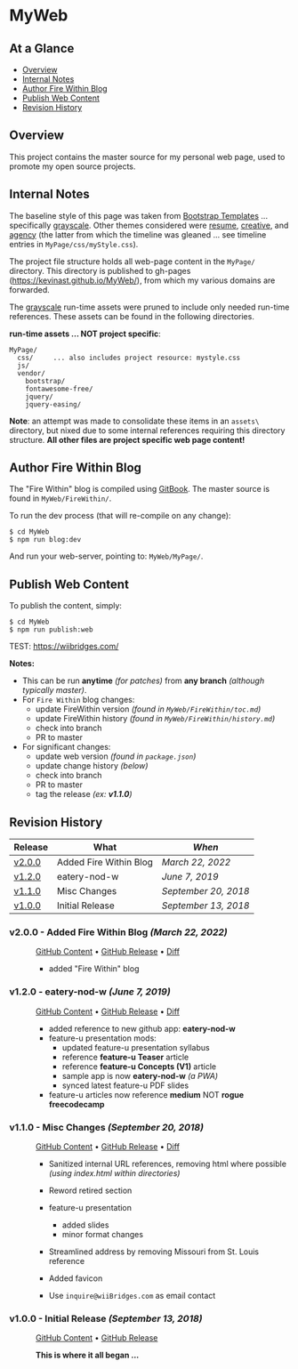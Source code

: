 # MyWeb

## At a Glance

- [Overview]
- [Internal Notes]
- [Author Fire Within Blog]
- [Publish Web Content]
- [Revision History]

## Overview

This project contains the master source for my personal web page, used
to promote my open source projects.

## Internal Notes

The baseline style of this page was taken from [Bootstrap Templates]
... specifically [grayscale].  Other themes considered were [resume],
[creative], and [agency] (the latter from which the timeline was
gleaned ... see timeline entries in `MyPage/css/myStyle.css`).


The project file structure holds all web-page content in the `MyPage/`
directory.  This directory is published to gh-pages
(https://kevinast.github.io/MyWeb/), from which my various domains are
forwarded.

The [grayscale] run-time assets were pruned to include only needed
run-time references.  These assets can be found in the following
directories.

**run-time assets ... NOT project specific**:
```
MyPage/
  css/     ... also includes project resource: mystyle.css
  js/
  vendor/
    bootstrap/
    fontawesome-free/
    jquery/
    jquery-easing/
```

**Note**: an attempt was made to consolidate these items in an
`assets\` directory, but nixed due to some internal references
requiring this directory structure. **All other files are project
specific web page content!**


## Author Fire Within Blog

The "Fire Within" blog is compiled using [GitBook].  The master source
is found in `MyWeb/FireWithin/`.

To run the dev process (that will re-compile on any change):

```shell
$ cd MyWeb
$ npm run blog:dev
```

And run your web-server, pointing to: `MyWeb/MyPage/`.


## Publish Web Content

To publish the content, simply:

```shell
$ cd MyWeb
$ npm run publish:web
```

TEST: https://wiibridges.com/

**Notes:**
- This can be run **anytime** _(for patches)_ from **any branch** _(although typically master)_.
- For `Fire Within` blog changes:
  - update FireWithin version _(found in `MyWeb/FireWithin/toc.md`)_
  - update FireWithin history _(found in `MyWeb/FireWithin/history.md`)_
  - check into branch
  - PR to master
- For significant changes:
  - update web version _(found in `package.json`)_
  - update change history _(below)_
  - check into branch
  - PR to master
  - tag the release _(ex: **v1.1.0**)_


## Revision History

Release  | What                                            | *When*
---------|-------------------------------------------------|------------------
[v2.0.0] | Added Fire Within Blog                          | *March 22, 2022*
[v1.2.0] | eatery-nod-w                                    | *June 7, 2019*
[v1.1.0] | Misc Changes                                    | *September 20, 2018*
[v1.0.0] | Initial Release                                 | *September 13, 2018*


### v2.0.0 - Added Fire Within Blog *(March 22, 2022)*

<ul><ul><!--- indentation hack for github - other attempts with style is stripped (be careful with number bullets) ---> 

[GitHub Content](https://github.com/KevinAst/MyWeb/tree/v2.0.0)
&bull;
[GitHub Release](https://github.com/KevinAst/MyWeb/releases/tag/v2.0.0)
&bull;
[Diff](https://github.com/KevinAst/MyWeb/compare/v1.2.0...v2.0.0)

- added "Fire Within" blog

</ul></ul>



<!-- *** RELEASE *************************************************************** -->

### v1.2.0 - eatery-nod-w *(June 7, 2019)*

<ul><ul><!--- indentation hack for github - other attempts with style is stripped (be careful with number bullets) ---> 

[GitHub Content](https://github.com/KevinAst/MyWeb/tree/v1.2.0)
&bull;
[GitHub Release](https://github.com/KevinAst/MyWeb/releases/tag/v1.2.0)
&bull;
[Diff](https://github.com/KevinAst/MyWeb/compare/v1.1.0...v1.2.0)

- added reference to new github app: **eatery-nod-w**
- feature-u presentation mods:
  - updated feature-u presentation syllabus
  - reference **feature-u Teaser** article
  - reference **feature-u Concepts (V1)** article
  - sample app is now **eatery-nod-w** _(a PWA)_
  - synced latest feature-u PDF slides
- feature-u articles now reference **medium** NOT **rogue freecodecamp**

</ul></ul>


<!-- *** RELEASE *************************************************************** -->

### v1.1.0 - Misc Changes *(September 20, 2018)*

<ul><ul><!--- indentation hack for github - other attempts with style is stripped (be careful with number bullets) ---> 

[GitHub Content](https://github.com/KevinAst/MyWeb/tree/v1.1.0)
&bull;
[GitHub Release](https://github.com/KevinAst/MyWeb/releases/tag/v1.1.0)
&bull;
[Diff](https://github.com/KevinAst/MyWeb/compare/v1.0.0...v1.1.0)

- Sanitized internal URL references, removing html where possible
  _(using index.html within directories)_

- Reword retired section

- feature-u presentation
  - added slides
  - minor format changes

- Streamlined address by removing Missouri from St. Louis reference

- Added favicon

- Use `inquire@wiiBridges.com` as email contact

</ul></ul>




<!-- *** RELEASE *************************************************************** -->

### v1.0.0 - Initial Release *(September 13, 2018)*

<ul><ul><!--- indentation hack for github - other attempts with style is stripped (be careful with number bullets) ---> 

[GitHub Content](https://github.com/KevinAst/MyWeb/tree/v1.0.0)
&bull;
[GitHub Release](https://github.com/KevinAst/MyWeb/releases/tag/v1.0.0)
<!-- Diff ONLY for subsequent releases
&bull;
[Diff](https://github.com/KevinAst/MyWeb/compare/v1.0.0...v1.0.1)
-->

**This is where it all began ...**

</ul></ul>

<!--- *** REFERENCE LINKS *** ---> 
[Overview]:                 #overview
[Internal Notes]:           #internal-notes
[Author Fire Within Blog]:  #author-fire-within-blog
[Publish Web Content]:      #publish-web-content


[Revision History]:    #revision-history
 [v2.0.0]:             #v200---added-fire-within-blog-march-22-2022
 [v1.2.0]:             #v120---eatery-nod-w-june-7-2019
 [v1.1.0]:             #v110---misc-changes-september-20-2018
 [v1.0.0]:             #v100---initial-release-september-13-2018

[Bootstrap Templates]:   https://startbootstrap.com/template-categories/all/
[grayscale]:             https://startbootstrap.com/template-overviews/grayscale/ 
[resume]:                https://startbootstrap.com/template-overviews/resume/
[creative]:              https://startbootstrap.com/template-overviews/creative/
[agency]:                https://startbootstrap.com/template-overviews/agency/
[GitBook]:               https://docs.gitbook.com/
